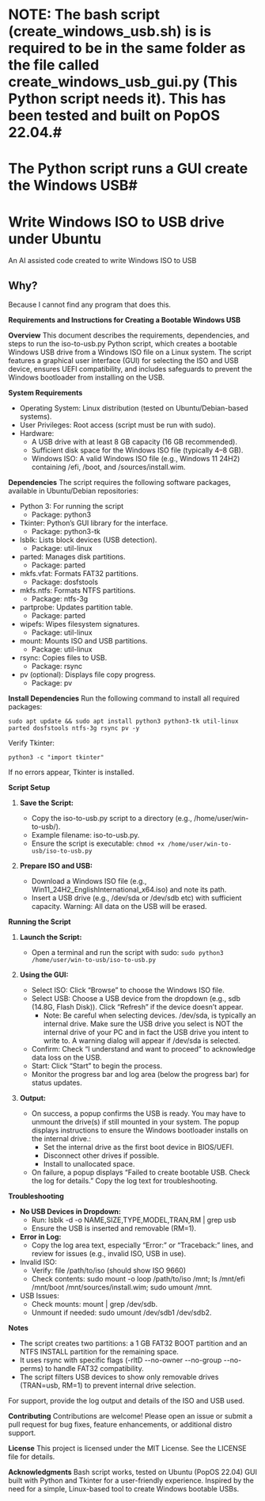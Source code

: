 # NOTE: The bash script (create_windows_usb.sh) is is required to be in the same folder as the file called create_windows_usb_gui.py (This Python script needs it). This has been tested and built on PopOS 22.04.#
# The Python script runs a GUI create the Windows USB#

# Write Windows ISO to USB drive under Ubuntu #
An AI assisted code created to write Windows ISO to USB

## Why? ##

Because I cannot find any program that does this.

**Requirements and Instructions for Creating a Bootable Windows USB**

**Overview**
This document describes the requirements, dependencies, and steps to run the iso-to-usb.py Python script, which creates a bootable Windows USB drive from a Windows ISO file on a Linux system. The script features a graphical user interface (GUI) for selecting the ISO and USB device, ensures UEFI compatibility, and includes safeguards to prevent the Windows bootloader from installing on the USB.

**System Requirements**
- Operating System: Linux distribution (tested on Ubuntu/Debian-based systems).
- User Privileges: Root access (script must be run with sudo).
- Hardware:
    - A USB drive with at least 8 GB capacity (16 GB recommended).
    - Sufficient disk space for the Windows ISO file (typically 4–8 GB).
    - Windows ISO: A valid Windows ISO file (e.g., Windows 11 24H2) containing /efi, /boot, and /sources/install.wim.

**Dependencies**
The script requires the following software packages, available in Ubuntu/Debian repositories:
- Python 3: For running the script
    - Package: python3
- Tkinter: Python’s GUI library for the interface.
    - Package: python3-tk
- lsblk: Lists block devices (USB detection).
    - Package: util-linux
- parted: Manages disk partitions.
    - Package: parted
- mkfs.vfat: Formats FAT32 partitions.
    - Package: dosfstools
- mkfs.ntfs: Formats NTFS partitions.
    - Package: ntfs-3g
- partprobe: Updates partition table.
    - Package: parted
- wipefs: Wipes filesystem signatures.
    - Package: util-linux
- mount: Mounts ISO and USB partitions.
    - Package: util-linux
- rsync: Copies files to USB.
    - Package: rsync
- pv (optional): Displays file copy progress.
    - Package: pv
        
**Install Dependencies**
Run the following command to install all required packages:

```sudo apt update && sudo apt install python3 python3-tk util-linux parted dosfstools ntfs-3g rsync pv -y```

Verify Tkinter:

```python3 -c "import tkinter"```

If no errors appear, Tkinter is installed.

**Script Setup**

1) **Save the Script:**
    - Copy the iso-to-usb.py script to a directory (e.g., /home/user/win-to-usb/).
    - Example filename: iso-to-usb.py.
    - Ensure the script is executable:
        ```chmod +x /home/user/win-to-usb/iso-to-usb.py```

2) **Prepare ISO and USB:**
    - Download a Windows ISO file (e.g., Win11_24H2_EnglishInternational_x64.iso) and note its path.
    - Insert a USB drive (e.g., /dev/sda or /dev/sdb etc) with sufficient capacity. Warning: All data on the USB will be erased.
        
**Running the Script**

1) **Launch the Script:**
    - Open a terminal and run the script with sudo:
          ```sudo python3 /home/user/win-to-usb/iso-to-usb.py```

2) **Using the GUI:**
    - Select ISO: Click “Browse” to choose the Windows ISO file.
    - Select USB: Choose a USB device from the dropdown (e.g., sdb (14.8G, Flash Disk)). Click “Refresh” if the device doesn’t appear.
        - Note: Be careful when selecting devices. /dev/sda, is typically an internal drive. Make sure the USB drive you select is NOT the internal drive of your PC and in fact the USB drive you intent to write to. A warning dialog will appear if /dev/sda is selected.
    - Confirm: Check “I understand and want to proceed” to acknowledge data loss on the USB.
    - Start: Click “Start” to begin the process.
    - Monitor the progress bar and log area (below the progress bar) for status updates.

3) **Output:**

    - On success, a popup confirms the USB is ready. You may have to unmount the drive(s) if still mounted in your system. The popup displays instructions to ensure the Windows bootloader installs on the internal drive.:
        - Set the internal drive as the first boot device in BIOS/UEFI.
        - Disconnect other drives if possible.
        - Install to unallocated space.
    - On failure, a popup displays “Failed to create bootable USB. Check the log for details.” Copy the log text for troubleshooting.

**Troubleshooting**

- **No USB Devices in Dropdown:**
    - Run: lsblk -d -o NAME,SIZE,TYPE,MODEL,TRAN,RM | grep usb
    - Ensure the USB is inserted and removable (RM=1).
- **Error in Log:**
    - Copy the log area text, especially “Error:” or “Traceback:” lines, and review for issues (e.g., invalid ISO, USB in use).
- Invalid ISO:
    - Verify: file /path/to/iso (should show ISO 9660)
    - Check contents: sudo mount -o loop /path/to/iso /mnt; ls /mnt/efi /mnt/boot /mnt/sources/install.wim; sudo umount /mnt.
- USB Issues:
    - Check mounts: mount | grep /dev/sdb.
    - Unmount if needed: sudo umount /dev/sdb1 /dev/sdb2.

**Notes**
- The script creates two partitions: a 1 GB FAT32 BOOT partition and an NTFS INSTALL partition for the remaining space.
- It uses rsync with specific flags (-rltD --no-owner --no-group --no-perms) to handle FAT32 compatibility.
- The script filters USB devices to show only removable drives (TRAN=usb, RM=1) to prevent internal drive selection.

For support, provide the log output and details of the ISO and USB used.


**Contributing**
Contributions are welcome! Please open an issue or submit a pull request for bug fixes, feature enhancements, or additional distro support.

**License**
This project is licensed under the MIT License. See the LICENSE file for details.

**Acknowledgments**
Bash script works, tested on Ubuntu (PopOS 22.04)
GUI built with Python and Tkinter for a user-friendly experience.
Inspired by the need for a simple, Linux-based tool to create Windows bootable USBs.
